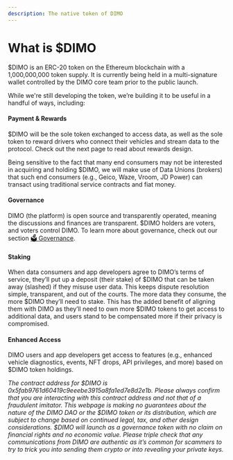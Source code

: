 ```yaml
---
description: The native token of DIMO
---
```


# What is $DIMO

$DIMO is an ERC-20 token on the Ethereum blockchain with a 1,000,000,000 token supply. It is currently being held in a multi-signature wallet controlled by the DIMO core team prior to the public launch.

While we're still developing the token, we’re building it to be useful in a handful of ways, including:

#### Payment & Rewards

$DIMO will be the sole token exchanged to access data, as well as the sole token to reward drivers who connect their vehicles and stream data to the protocol. Check out the next page to read about rewards design.

Being sensitive to the fact that many end consumers may not be interested in acquiring and holding $DIMO, we will make use of Data Unions (brokers) that such end consumers (e.g., Geico, Waze, Vroom, JD Power) can transact using traditional service contracts and fiat money.

#### Governance

DIMO (the platform) is open source and transparently operated, meaning the discussions and finances are transparent. $DIMO holders are voters, and voters control DIMO. To learn more about governance, check out our section [🗳 Governance](../governance/community-owned.md).

#### Staking&#x20;

When data consumers and app developers agree to DIMO’s terms of service, they’ll put up a deposit (their stake) of $DIMO that can be taken away (slashed) if they misuse user data. This keeps dispute resolution simple, transparent, and out of the courts. The more data they consume, the more $DIMO they’ll need to stake. This has the added benefit of aligning them with DIMO as they’ll need to own more $DIMO tokens to get access to additional data, and users stand to be compensated more if their privacy is compromised.

#### Enhanced Access

DIMO users and app developers get access to features (e.g., enhanced vehicle diagnostics, events, NFT drops, API privileges, and more) based on $DIMO token holdings.



_The contract address for $DIMO is 0x5fab9761d60419c9eeebe3915a8fa1ed7e8d2e1b. Please always confirm that you are interacting with this contract address and not that of a fraudulent imitator. This webpage is making no guarantees about the nature of the DIMO DAO or the $DIMO token or its distribution, which are subject to change based on continued legal, tax, and other design considerations. $DIMO will launch as a governance token with no claim on financial rights and no economic value. Please triple check that any communications from DIMO are authentic as it’s common for scammers to try to trick you into sending them crypto or into revealing your private keys._
